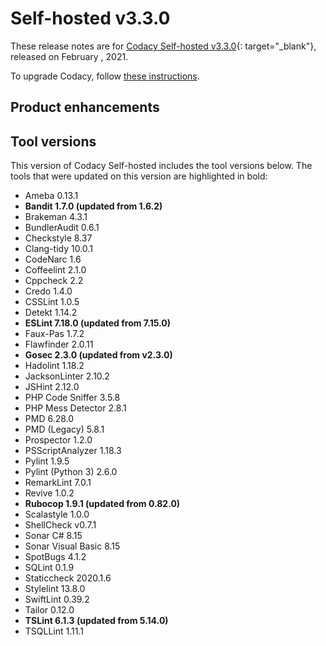 # Self-hosted v3.3.0

These release notes are for [Codacy Self-hosted v3.3.0](https://github.com/codacy/chart/releases/tag/3.3.0){: target="_blank"}, released on February <!-- TODO Add final date -->, 2021.

To upgrade Codacy, follow [these instructions](../../chart/maintenance/upgrade.md).

## Product enhancements


## Tool versions

This version of Codacy Self-hosted includes the tool versions below. The tools that were updated on this version are highlighted in bold:

-   Ameba 0.13.1
-   **Bandit 1.7.0 (updated from 1.6.2)**
-   Brakeman 4.3.1
-   BundlerAudit 0.6.1
-   Checkstyle 8.37
-   Clang-tidy 10.0.1
-   CodeNarc 1.6
-   Coffeelint 2.1.0
-   Cppcheck 2.2
-   Credo 1.4.0
-   CSSLint 1.0.5
-   Detekt 1.14.2
-   **ESLint 7.18.0 (updated from 7.15.0)**
-   Faux-Pas 1.7.2
-   Flawfinder 2.0.11
-   **Gosec 2.3.0 (updated from v2.3.0)**
-   Hadolint 1.18.2
-   JacksonLinter 2.10.2
-   JSHint 2.12.0
-   PHP Code Sniffer 3.5.8
-   PHP Mess Detector 2.8.1
-   PMD 6.28.0
-   PMD (Legacy) 5.8.1
-   Prospector 1.2.0
-   PSScriptAnalyzer 1.18.3
-   Pylint 1.9.5
-   Pylint (Python 3) 2.6.0
-   RemarkLint 7.0.1
-   Revive 1.0.2
-   **Rubocop 1.9.1 (updated from 0.82.0)**
-   Scalastyle 1.0.0
-   ShellCheck v0.7.1
-   Sonar C# 8.15
-   Sonar Visual Basic 8.15
-   SpotBugs 4.1.2
-   SQLint 0.1.9
-   Staticcheck 2020.1.6
-   Stylelint 13.8.0
-   SwiftLint 0.39.2
-   Tailor 0.12.0
-   **TSLint 6.1.3 (updated from 5.14.0)**
-   TSQLLint 1.11.1
